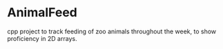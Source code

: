 # AnimalFeed
cpp project to track feeding of zoo animals throughout the week, to show proficiency in 2D arrays.
